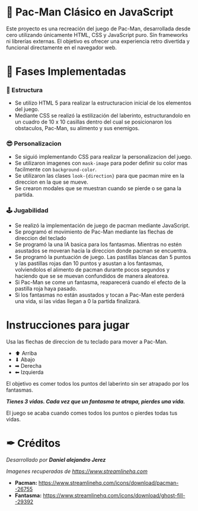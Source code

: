 # 👾 Pac-Man Clásico en JavaScript
Este proyecto es una recreación del juego de Pac-Man, desarrollada desde cero utilizando únicamente HTML, CSS y JavaScript puro. Sin frameworks ni librerías externas. El objetivo es ofrecer una experiencia retro divertida y funcional directamente en el navegador web.
# 🚀 Fases Implementadas 
### 🎯 Estructura
- Se utilizo HTML 5 para realizar la estructuracion inicial de los elementos del juego.
- Mediante CSS se realizó la estilización del laberinto, estructurandolo en un cuadro de 10 x 10 casillas dentro del cual se posicionaron los obstaculos, Pac-Man, su alimento y sus enemigos.

### 😎 Personalizacion
- Se siguió implementando CSS para realizar la personalizacion del juego.
- Se utilizaron imagenes con `mask-image` para poder definir su color mas facilmente con `background-color`.
- Se utilizaron las clases `look-{direction}` para que pacman mire en la direccion en la que se mueve.
- Se crearon modales que se muestran cuando se pierde o se gana la partida.

### 🕹 Jugabilidad
- Se realizó la implementación de juego de pacman mediante JavaScript.
- Se programó el movimiento de Pac-Man mediante las flechas de direccion del teclado
- Se programó la una IA basica para los fantasmas. Mientras no estén asustados se moveran hacia la direccion donde pacman se encuentra.
- Se programó la puntuación de juego. Las pastillas blancas dan 5 puntos y las pastillas rojas dan 10 puntos y asustan a los fantasmas, volviendolos el alimento de pacman durante pocos segundos y haciendo que se se muevan confundidos de manera aleatorea.
- Si Pac-Man se come un fantasma, reaparecerá cuando el efecto de la pastilla roja haya pasado.
- Si los fantasmas no están asustados y tocan a Pac-Man este perderá una vida, si las vidas llegan a 0 la partida finalizará.

# Instrucciones para jugar
Usa las flechas de direccion de tu teclado para mover a Pac-Man.
- ⬆ Arriba
- ⬇ Abajo
- ➡ Derecha
- ⬅ Izquierda

El objetivo es comer todos los puntos del laberinto sin ser atrapado por los fantasmas.

***Tienes 3 vidas. Cada vez que un fantasma te atrapa, pierdes una vida.***

El juego se acaba cuando comes todos los puntos o pierdes todas tus vidas.

# ✒ Créditos
*Desarrollado por **Daniel alejandro Jerez***

*Imagenes recuperadas de https://www.streamlinehq.com*
- **Pacman:** https://www.streamlinehq.com/icons/download/pacman--26755
- **Fantasma:** https://www.streamlinehq.com/icons/download/ghost-fill--29392
